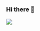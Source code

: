 ### Hi there 👋



<a href="https://github.com/anuraghazra/github-readme-stats">
  <img align="center" src="https://github-readme-stats.vercel.app/api?username=angelskieglazki&show_icons=true&theme=material-palenight"/>
</a>

<!--
**angelskieglazki/angelskieglazki** is a ✨ _special_ ✨ repository because its `README.md` (this file) appears on your GitHub profile.
[![Most Used Languages](https://github-readme-stats.vercel.app/api/top-langs/?username=angelskieglazki&layout=compact&bg_color=0D1117&text_color=FFFFFF&langs_count=10&hide_border=true)](https://github.com/angelskieglazki)
Here are some ideas to get you started:

- 🔭 I’m currently working on ...
- 🌱 I’m currently learning ...
- 👯 I’m looking to collaborate on ...
- 🤔 I’m looking for help with ...
- 💬 Ask me about ...
- 📫 How to reach me: ...
- 😄 Pronouns: ...
- ⚡ Fun fact: ...
-->

